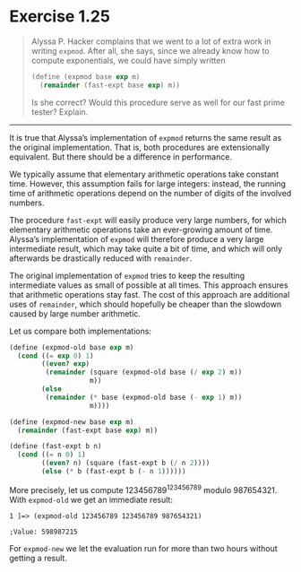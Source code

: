 # Exercise 1.25

> Alyssa P. Hacker complains that we went to a lot of extra work in writing `expmod`.
> After all, she says, since we already know how to compute exponentials, we could have simply written
> ```scheme
> (define (expmod base exp m)
>   (remainder (fast-expt base exp) m))
> ```
> Is she correct?
> Would this procedure serve as well for our fast prime tester?
> Explain.

---

It is true that Alyssa’s implementation of `expmod` returns the same result as the original implementation.
That is, both procedures are extensionally equivalent.
But there should be a difference in performance.

We typically assume that elementary arithmetic operations take constant time.
However, this assumption fails for large integers:
instead, the running time of arithmetic operations depend on the number of digits of the involved numbers.

The procedure `fast-expt` will easily produce very large numbers, for which elementary arithmetic operations take an ever-growing amount of time.
Alyssa’s implementation of `expmod` will therefore produce a very large intermediate result, which may take quite a bit of time, and which will only afterwards be drastically reduced with `remainder`.

The original implementation of `expmod` tries to keep the resulting intermediate values as small of possible at all times.
This approach ensures that arithmetic operations stay fast.
The cost of this approach are additional uses of `remainder`, which should hopefully be cheaper than the slowdown caused by large number arithmetic.

Let us compare both implementations:
```scheme
(define (expmod-old base exp m)
  (cond ((= exp 0) 1)
        ((even? exp)
         (remainder (square (expmod-old base (/ exp 2) m))
                    m))
        (else
         (remainder (* base (expmod-old base (- exp 1) m))
                    m))))

(define (expmod-new base exp m)
  (remainder (fast-expt base exp) m))

(define (fast-expt b n)
  (cond ((= n 0) 1)
        ((even? n) (square (fast-expt b (/ n 2))))
        (else (* b (fast-expt b (- n 1))))))
```
More precisely, let us compute $123456789^{123456789}$ modulo $987654321$.
With `expmod-old` we get an immediate result:
```text
1 ]=> (expmod-old 123456789 123456789 987654321)

;Value: 598987215
```
For `expmod-new` we let the evaluation run for more than two hours without getting a result.
